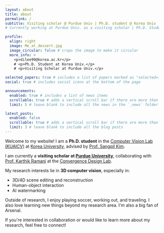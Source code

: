 ```yaml
---
layout: about
title: about
permalink: /
subtitle: Visiting scholar @ Purdue Univ | Ph.D. student @ Korea Univ
# Currently working at Purdue Univ. as a visiting scholar | Ph.D. Student at Korea Univ.

profile:
  align: right
  image: Me_at_dessert.jpg
  image_circular: false # crops the image to make it circular
  more_info: >
    <p>dilee99@korea.ac.kr</p>
    # <p>Ph.D. Student at Korea Univ.</p>
    # <p>Visiting Scholar at Purdue Univ.</p>

selected_papers: true # includes a list of papers marked as "selected={true}"
social: true # includes social icons at the bottom of the page

announcements:
  enabled: true # includes a list of news items
  scrollable: true # adds a vertical scroll bar if there are more than 3 news items
  limit: 5 # leave blank to include all the news in the `_news` folder

latest_posts:
  enabled: false
  scrollable: true # adds a vertical scroll bar if there are more than 3 new posts items
  limit: 3 # leave blank to include all the blog posts
---
```


Welcome to my website! I am a **Ph.D. student** in the [Computer Vision Lab (KUAICV)](https://kuaicv.com/) at [Korea University](https://www.korea.edu/sites/en/index.do), advised by [Prof. Sangpil Kim](https://kuaicv.com/professor/?theme=pub/antoniau0026hide_banners=true). 

I am currently a **visiting scholar at [Purdue University](https://www.purdue.edu/)**, collaborating with [Prof. Karthik Ramani](https://engineering.purdue.edu/~ramani/wordpress/) at the [Convergence Design Lab](https://engineering.purdue.edu/cdesign/wp/).

My research interests lie in **3D computer vision**, especially in:
- 3D/4D scene editing and reconstruction
- Human-object interaction  
- AI watermarking

Outside of research, I enjoy playing soccer, working out, and traveling. I also love learning new things beyond my research area. I'm also a big fan of Arsenal.

If you're interested in collaboration or would like to learn more about my research, feel free to connect!